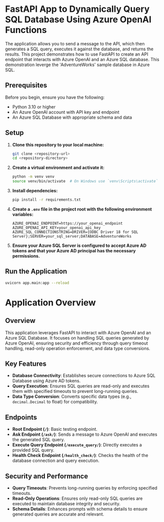 # FastAPI App to Dynamically Query SQL Database Using Azure OpenAI Functions

The application allows you to send a message to the API, which then generates a SQL query, executes it against the database, and returns the results.
This project demonstrates how to use FastAPI to create an API endpoint that interacts with Azure OpenAI and an Azure SQL database. This demonstration leverge the 'AdventureWorks' sample database in Azure SQL.

## Prerequisites

Before you begin, ensure you have the following:

- Python 3.10 or higher
- An Azure OpenAI account with API key and endpoint
- An Azure SQL Database with appropriate schema and data


## Setup

1. **Clone this repository to your local machine:**

    ```bash
    git clone <repository-url>
    cd <repository-directory>
    ```

2. **Create a virtual environment and activate it:**

    ```bash
    python -m venv venv
    source venv/bin/activate  # On Windows use `venv\Scripts\activate`
    ```

3. **Install dependencies:**

    ```bash
    pip install -r requirements.txt
    ```

4. **Create a `.env` file in the project root with the following environment variables:**

    ```plaintext
    AZURE_OPENAI_ENDPOINT=https://your_openai_endpoint
    AZURE_OPENAI_API_KEY=your_openai_api_key
    AZURE_SQL_CONNECTIONSTRING=DRIVER={ODBC Driver 18 for SQL Server};SERVER=your_sql_server;DATABASE=AdventureWorks
    ```

5. **Ensure your Azure SQL Server is configured to accept Azure AD tokens and that your Azure AD principal has the necessary permissions.**

## Run the Application

```bash
uvicorn app.main:app --reload
```

# Application Overview

## Overview

This application leverages FastAPI to interact with Azure OpenAI and an Azure SQL Database. It focuses on handling SQL queries generated by Azure OpenAI, ensuring security and efficiency through query timeout handling, read-only operation enforcement, and data type conversions.

## Key Features

- **Database Connectivity**: Establishes secure connections to Azure SQL Database using Azure AD tokens.
- **Query Execution**: Ensures SQL queries are read-only and executes them with specified timeouts to prevent long-running queries.
- **Data Type Conversion**: Converts specific data types (e.g., `decimal.Decimal` to float) for compatibility.

## Endpoints

- **Root Endpoint (`/`)**: Basic testing endpoint.
- **Ask Endpoint (`/ask/`)**: Sends a message to Azure OpenAI and executes the generated SQL query.
- **Execute Query Endpoint (`/execute_query/`)**: Directly executes a provided SQL query.
- **Health Check Endpoint (`/health_check/`)**: Checks the health of the database connection and query execution.

## Security and Performance

- **Query Timeouts**: Prevents long-running queries by enforcing specified timeouts.
- **Read-Only Operations**: Ensures only read-only SQL queries are executed to maintain database integrity and security.
- **Schema Details**: Enhances prompts with schema details to ensure generated queries are accurate and relevant.
